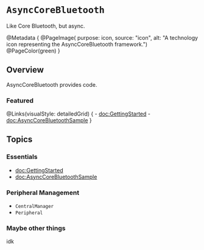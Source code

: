 # ``AsyncCoreBluetooth``

Like Core Bluetooth, but async.

@Metadata {
    @PageImage(
        purpose: icon, 
        source: "icon", 
        alt: "A technology icon representing the AsyncCoreBluetooth framework.")
    @PageColor(green)
}

## Overview

AsyncCoreBluetooth provides code.

### Featured

@Links(visualStyle: detailedGrid) {
    - <doc:GettingStarted>
    - <doc:AsyncCoreBluetoothSample>
}


## Topics

### Essentials

- <doc:GettingStarted>
- <doc:AsyncCoreBluetoothSample>

### Peripheral Management

- ``CentralManager``
- ``Peripheral``

### Maybe other things

idk
